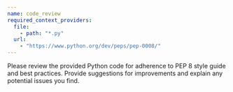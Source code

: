```yaml
---
name: code_review
required_context_providers:
  file:
    - path: "*.py"
  url:
    - "https://www.python.org/dev/peps/pep-0008/"
---
```

Please review the provided Python code for adherence to PEP 8 style guide and best practices. 
Provide suggestions for improvements and explain any potential issues you find.
